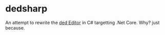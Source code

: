 # dedsharp

An attempt to rewrite the [ded Editor](https://github.com/tsoding/ded) in C# targetting .Net Core. Why? just because.

